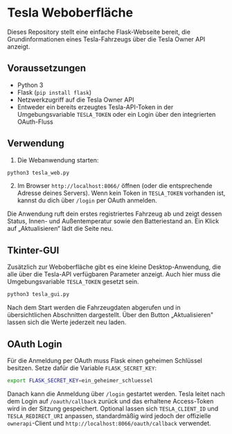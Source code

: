 # Tesla Weboberfläche

Dieses Repository stellt eine einfache Flask-Webseite bereit, die
Grundinformationen eines Tesla-Fahrzeugs über die Tesla Owner API anzeigt.

## Voraussetzungen

* Python 3
* Flask (`pip install flask`)
* Netzwerkzugriff auf die Tesla Owner API
* Entweder ein bereits erzeugtes Tesla-API-Token in der Umgebungsvariable
  `TESLA_TOKEN` oder ein Login über den integrierten OAuth-Fluss

## Verwendung

1. Die Webanwendung starten:

```bash
python3 tesla_web.py
```
2. Im Browser `http://localhost:8066/` öffnen (oder die entsprechende Adresse
deines Servers). Wenn kein Token in `TESLA_TOKEN` vorhanden ist, kannst du dich
über `/login` per OAuth anmelden.

Die Anwendung ruft dein erstes registriertes Fahrzeug ab und zeigt dessen
Status, Innen- und Außentemperatur sowie den Batteriestand an. 
Ein Klick auf „Aktualisieren“ lädt die Seite neu.

## Tkinter-GUI

Zusätzlich zur Weboberfläche gibt es eine kleine Desktop-Anwendung,
die alle über die Tesla-API verfügbaren Parameter anzeigt. Auch hier muss
die Umgebungsvariable `TESLA_TOKEN` gesetzt sein.

```bash
python3 tesla_gui.py
```

Nach dem Start werden die Fahrzeugdaten abgerufen und in übersichtlichen
Abschnitten dargestellt. Über den Button „Aktualisieren" lassen sich die
Werte jederzeit neu laden.

## OAuth Login

Für die Anmeldung per OAuth muss Flask einen geheimen Schlüssel besitzen.
Setze dafür die Variable `FLASK_SECRET_KEY`:

```bash
export FLASK_SECRET_KEY=ein_geheimer_schluessel
```

Danach kann die Anmeldung über `/login` gestartet werden. Tesla leitet nach
dem Login auf `/oauth/callback` zurück und das erhaltene Access-Token wird in
der Sitzung gespeichert.
Optional lassen sich `TESLA_CLIENT_ID` und `TESLA_REDIRECT_URI` anpassen,
standardmäßig wird jedoch der offizielle `ownerapi`-Client und
`http://localhost:8066/oauth/callback` verwendet.

